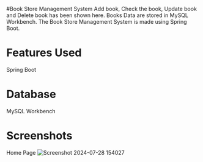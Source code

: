 #Book Store Management System
Add book, Check the book, Update book and Delete book has been shown here. Books Data are stored in MySQL Workbench. 
The Book Store Management System is made using Spring Boot.

# Features Used
Spring Boot 

# Database
MySQL Workbench
# Screenshots
Home Page
![Screenshot 2024-07-28 154027](https://github.com/user-attachments/assets/aa592470-ef54-47f8-9659-4cdbb848a112)


